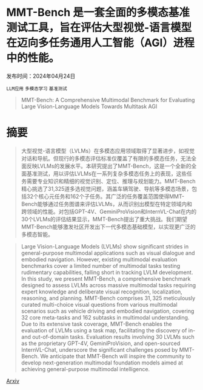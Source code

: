 # MMT-Bench 是一套全面的多模态基准测试工具，旨在评估大型视觉-语言模型在迈向多任务通用人工智能（AGI）进程中的性能。

发布时间：2024年04月24日

`LLM应用` `多模态学习` `基准测试`

> MMT-Bench: A Comprehensive Multimodal Benchmark for Evaluating Large Vision-Language Models Towards Multitask AGI

# 摘要

> 大型视觉-语言模型（LVLMs）在多模态应用领域取得了显著进步，如视觉对话和导航。但现行的多模态评估标准仅覆盖了有限的多模态任务，无法全面反映LVLMs的发展水平。本研究提出了MMT-Bench，这是一个全新的全面基准测试，用以评估LVLMs在一系列复杂多模态任务上的表现，这些任务需要专业知识和精细的视觉识别、定位、推理与规划能力。MMT-Bench精心挑选了31,325道多选视觉问题，涵盖车辆驾驶、导航等多模态场景，包括32个核心元任务和162个子任务。其广泛的任务覆盖范围使得MMT-Bench能够通过任务图谱来评估LVLMs，从而识别出模型在特定领域内和跨领域的性能。对包括GPT-4V、GeminiProVision和InternVL-Chat在内的30个LVLMs的评估结果显示，MMT-Bench提出了重大挑战。我们期望MMT-Bench能够激发社区开发出下一代多模态基础模型，以实现更广泛的多模态智能。

> Large Vision-Language Models (LVLMs) show significant strides in general-purpose multimodal applications such as visual dialogue and embodied navigation. However, existing multimodal evaluation benchmarks cover a limited number of multimodal tasks testing rudimentary capabilities, falling short in tracking LVLM development. In this study, we present MMT-Bench, a comprehensive benchmark designed to assess LVLMs across massive multimodal tasks requiring expert knowledge and deliberate visual recognition, localization, reasoning, and planning. MMT-Bench comprises $31,325$ meticulously curated multi-choice visual questions from various multimodal scenarios such as vehicle driving and embodied navigation, covering $32$ core meta-tasks and $162$ subtasks in multimodal understanding. Due to its extensive task coverage, MMT-Bench enables the evaluation of LVLMs using a task map, facilitating the discovery of in- and out-of-domain tasks. Evaluation results involving $30$ LVLMs such as the proprietary GPT-4V, GeminiProVision, and open-sourced InternVL-Chat, underscore the significant challenges posed by MMT-Bench. We anticipate that MMT-Bench will inspire the community to develop next-generation multimodal foundation models aimed at achieving general-purpose multimodal intelligence.

[Arxiv](https://arxiv.org/abs/2404.16006)